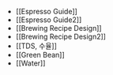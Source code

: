 - [[Espresso Guide]]
- [[Espresso Guide2]]
- [[Brewing Recipe Design]]
- [[Brewing Recipe Design2]]
- [[TDS, 수율]]
- [[Green Bean]]
- [[Water]]


